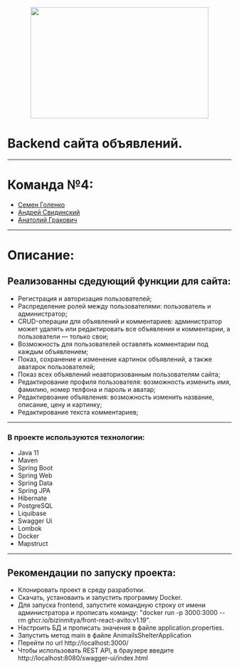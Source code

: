 <p align="center">
  <img width="400" height="250" src="https://github.com/xlimitan/backend_websait_ads/assets/123659683/530ce28b-62a5-4279-a0a0-5bc57cf58ad4)">
</p>

# Backend сайта объявлений.
_____
# Команда №4:
- [Семен Голенко](https://github.com/xlimitan)
- [Андрей Свидинский](https://github.com/Svidinskiy)
- [Анатолий Гракович](https://github.com/Frokolll111)
_____
# Описание:
## Реализованны сдедующий функции для сайта:
- Регистрация и авторизация пользователей;
- Распределение ролей между пользователями: пользователь и администратор;
- CRUD-операции для объявлений и комментариев: администратор может удалять или редактировать все объявления и комментарии, а пользователи — только свои;
- Возможность для пользователей оставлять комментарии под каждым объявлением;
- Показ, сохранение и изменение картинок объявлений, а также аватарок пользователей;
- Показ всех объявлений неавторизованным пользователям сайта;
- Редактирование профиля пользователя: возможность изменить имя, фамилию, номер телфона и пароль и аватар;
- Редактирвоание объявления: возможность изменить название, описание, цену и картинку;
- Редактирование текста комментариев;
_____
### В проекте используются технологии:
- Java 11
- Maven
- Spring Boot
- Spring Web
- Spring Data
- Spring JPA
- Hibernate
- PostgreSQL
- Liquibase
- Swagger Ui
- Lombok
- Docker
- Mapstruct
_____
## Рекомендации по запуску проекта:
- Клонировать проект в среду разработки.
- Скачать, установаить и запустить программу Docker.
- Для запуска frontend, запустите командную строку от имени администратора и прописать команду: "docker run -p 3000:3000 --rm ghcr.io/bizinmitya/front-react-avito:v1.19".
- Настроить БД и прописать значения в файле application.properties.
- Запустить метод main в файле AnimailsShelterApplication
- Перейти по url http://localhost:3000/
- Чтобы использовать REST API, в браузере введите http://localhost:8080/swagger-ui/index.html
